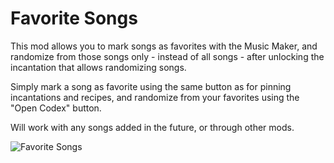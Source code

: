 # Favorite Songs

This mod allows you to mark songs as favorites with the Music Maker, and randomize from those songs only - instead of all songs - after unlocking the incantation that allows randomizing songs.

Simply mark a song as favorite using the same button as for pinning incantations and recipes, and randomize from your favorites using the "Open Codex" button.

Will work with any songs added in the future, or through other mods.

![Favorite Songs](https://github.com/user-attachments/assets/acd43415-4e88-4435-b0d8-1daa3ce4b26e)
